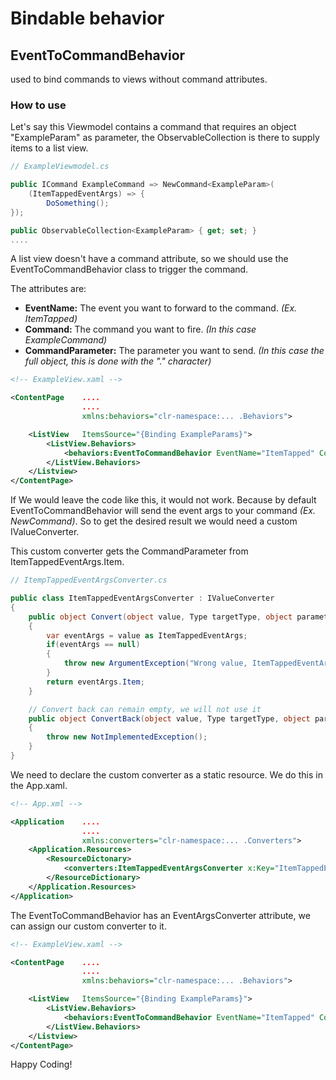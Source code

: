 # Bindable behavior
## EventToCommandBehavior
used to bind commands to views without command attributes.
### How to use
Let's say this Viewmodel contains a command that requires an object "ExampleParam" as parameter, the ObservableCollection is there to supply items to a list view.
```c#
// ExampleViewmodel.cs

public ICommand ExampleCommand => NewCommand<ExampleParam>(
    (ItemTappedEventArgs) => { 
        DoSomething();
});

public ObservableCollection<ExampleParam> { get; set; }
....
```

A list view doesn't have a command attribute, so we should use the EventToCommandBehavior class to trigger the command.

The attributes are:
- **EventName:** The event you want to forward to the command. *(Ex. ItemTapped)*
- **Command:** The command you want to fire. *(In this case ExampleCommand)*
- **CommandParameter:** The parameter you want to send. *(In this case the full object, this is done with the "." character)*

```xml
<!-- ExampleView.xaml -->

<ContentPage    ....
                ....
                xmlns:behaviors="clr-namespace:... .Behaviors">

    <ListView   ItemsSource="{Binding ExampleParams}">
        <ListView.Behaviors>
            <behaviors:EventToCommandBehavior EventName="ItemTapped" Command="{Binding ExampleCommand}" CommandParameter=".">
        </ListView.Behaviors>
    </Listview>
</ContentPage>
```

If We would leave the code like this, it would not work. Because by default EventToCommandBehavior will send the event args to your command *(Ex. NewCommand<ItemTappedEventArgs>)*. So to get the desired result we would need a custom IValueConverter.

This custom converter gets the CommandParameter from ItemTappedEventArgs.Item.

```c#
// ItempTappedEventArgsConverter.cs

public class ItemTappedEventArgsConverter : IValueConverter
{
    public object Convert(object value, Type targetType, object parameter, CultureInfo culture)
    {
        var eventArgs = value as ItemTappedEventArgs;
        if(eventArgs == null)
        {
            throw new ArgumentException("Wrong value, ItemTappedEventArgs expected", "value");
        }
        return eventArgs.Item;
    }

    // Convert back can remain empty, we will not use it
    public object ConvertBack(object value, Type targetType, object parameter, CultureInfo culture)
    {
        throw new NotImplementedException();
    }
}
```

We need to declare the custom converter as a static resource. We do this in the App.xaml.

```xml
<!-- App.xml -->

<Application    ....
                ....
                xmlns:converters="clr-namespace:... .Converters">
    <Application.Resources>
        <ResourceDictonary>
            <converters:ItemTappedEventArgsConverter x:Key="ItemTappedEventArgsConverter">
        </ResourceDictionary>
    </Application.Resources>
</Application>
```

The EventToCommandBehavior has an EventArgsConverter attribute, we can assign our custom converter to it.


```xml
<!-- ExampleView.xaml -->

<ContentPage    ....
                ....
                xmlns:behaviors="clr-namespace:... .Behaviors">

    <ListView   ItemsSource="{Binding ExampleParams}">
        <ListView.Behaviors>
            <behaviors:EventToCommandBehavior EventName="ItemTapped" Command="{Binding ExampleCommand}" CommandParameter="." EventArgsConverter="StaticResource ItemTappedEventArgsConverter">
        </ListView.Behaviors>
    </Listview>
</ContentPage>
```
Happy Coding!